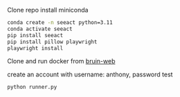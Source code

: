 Clone repo
install miniconda

```sh
conda create -n seeact python=3.11
conda activate seeact
pip install seeact
pip install pillow playwright
playwright install
```

Clone and run docker from [bruin-web](https://github.com/henrynvn09/web-agent-attack/tree/main)

create an account with username: anthony, password test

```py
python runner.py
```
